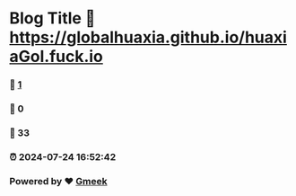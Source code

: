 # Blog Title :link: https://globalhuaxia.github.io/huaxiaGol.fuck.io 
### :page_facing_up: [1](https://globalhuaxia.github.io/huaxiaGol.fuck.io/tag.html) 
### :speech_balloon: 0 
### :hibiscus: 33 
### :alarm_clock: 2024-07-24 16:52:42 
### Powered by :heart: [Gmeek](https://github.com/Meekdai/Gmeek)
